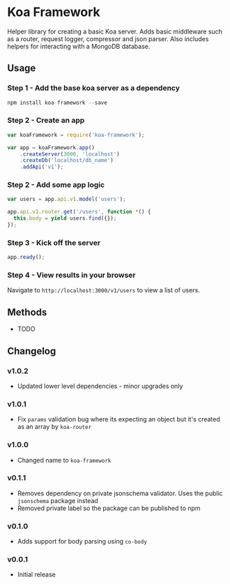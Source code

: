 Koa Framework
=============

Helper library for creating a basic Koa server. Adds basic middleware such as a router, request logger, compressor and json parser. Also includes helpers for interacting with a MongoDB database.

Usage
-----

### Step 1 - Add the base koa server as a dependency

```javascript
npm install koa-framework --save
```

### Step 2 - Create an app

```javascript
var koaFramework = require('koa-framework');

var app = koaFramework.app()
	.createServer(3000, 'localhost')
	.createDb('localhost/db_name')
	.addApi('v1');
```

### Step 2 - Add some app logic

```javascript
var users = app.api.v1.model('users');

app.api.v1.router.get('/users', function *() {
  this.body = yield users.find({});
});
```

### Step 3 - Kick off the server

```javascript
app.ready();
```

### Step 4 - View results in your browser
Navigate to `http://localhost:3000/v1/users` to view a list of users.

Methods
-------

- TODO


Changelog
---------

### v1.0.2
- Updated lower level dependencies - minor upgrades only

### v1.0.1
- Fix `params` validation bug where its expecting an object but it's created as an array by `koa-router`

### v1.0.0
- Changed name to `koa-framework`

### v0.1.1
- Removes dependency on private jsonschema validator. Uses the public `jsonschema` package instead
- Removed private label so the package can be published to npm

### v0.1.0
- Adds support for body parsing using `co-body`

### v0.0.1
- Initial release